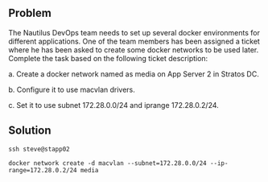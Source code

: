 ## Problem

The Nautilus DevOps team needs to set up several docker environments for different applications. One of the team members has been assigned a ticket where he has been asked to create some docker networks to be used later. Complete the task based on the following ticket description:

a. Create a docker network named as media on App Server 2 in Stratos DC.

b. Configure it to use macvlan drivers.

c. Set it to use subnet 172.28.0.0/24 and iprange 172.28.0.2/24.



## Solution

```
ssh steve@stapp02
```

```
docker network create -d macvlan --subnet=172.28.0.0/24 --ip-range=172.28.0.2/24 media
```
